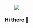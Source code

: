 <div id="header" align="center">
  <img src="https://media.giphy.com/media/MF1kR4YmC2Z20/giphy.gif"
</div>

<div id="badges">

<img src="https://komarev.com/ghpvc/?username=0xR5C&style=flat-square&color=blue" alt=""/>

</div>

### Hi there 👋

<!--
**0xR5C/0xR5C** is a ✨ _special_ ✨ repository because its `README.md` (this file) appears on your GitHub profile.

Here are some ideas to get you started:

- 🔭 I’m currently working on ...
- 🌱 I’m currently learning ...
- 👯 I’m looking to collaborate on ...
- 🤔 I’m looking for help with ...
- 💬 Ask me about ...
- 📫 How to reach me: ...
- 😄 Pronouns: ...
- ⚡ Fun fact: ...
-->
